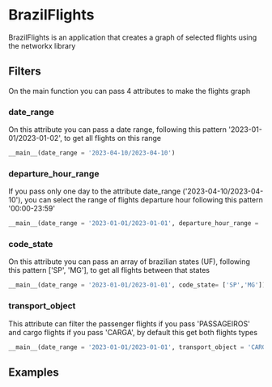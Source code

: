 # BrazilFlights

BrazilFlights is an application that creates a graph of selected flights using the networkx library

## Filters

On the main function you can pass 4 attributes to make the flights graph

### date_range

On this attribute you can pass a date range, following this pattern '2023-01-01/2023-01-02', to get all flights on this range

```python
__main__(date_range = '2023-04-10/2023-04-10')
```

### departure_hour_range

If you pass only one day to the attribute date_range ('2023-04-10/2023-04-10'), you can select the range of flights departure hour following this pattern '00:00-23:59'

```python
__main__(date_range = '2023-01-01/2023-01-01', departure_hour_range = '10:00-11:00')
```

### code_state

On this attribute you can pass an array of brazilian states (UF), following this pattern ['SP', 'MG'], to get all flights between that states

```python
__main__(date_range = '2023-01-01/2023-01-01', code_state= ['SP','MG'])
```

### transport_object

This attribute can filter the passenger flights if you pass 'PASSAGEIROS' and cargo flights if you pass 'CARGA', by default this get both flights types

```python
__main__(date_range = '2023-01-01/2023-01-01', transport_object = 'CARGA')
```

## Examples

